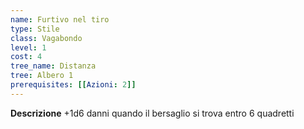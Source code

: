 ```yaml
---
name: Furtivo nel tiro
type: Stile
class: Vagabondo
level: 1
cost: 4
tree_name: Distanza
tree: Albero 1
prerequisites: [[Azioni: 2]]
---
```


**Descrizione**
+1d6 danni quando il bersaglio si trova entro 6 quadretti